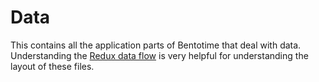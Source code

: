 Data
====
This contains all the application parts of Bentotime that deal with data. Understanding the [Redux data flow](http://redux.js.org/docs/basics/DataFlow.html) is very helpful for understanding the layout of these files.
